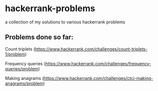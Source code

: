 # hackerrank-problems
a collection of my solutions to various hackerrank problems

## Problems done so far:
Count triplets (https://www.hackerrank.com/challenges/count-triplets-1/problem)

Frequency queries (https://www.hackerrank.com/challenges/frequency-queries/problem)

Making anagrams (https://www.hackerrank.com/challenges/ctci-making-anagrams/problem)
